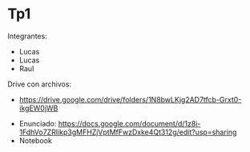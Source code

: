 # Tp1

Integrantes:

- Lucas
- Lucas
- Raul

Drive con archivos:
* https://drive.google.com/drive/folders/1N8bwLKjg2AD7tfcb-Grxt0-ikgEW0jWB

- Enunciado: https://docs.google.com/document/d/1z8i-1FdhVo7ZRIikp3gMFHZjVptMfFwzDxke4Qt312g/edit?usp=sharing
- Notebook

